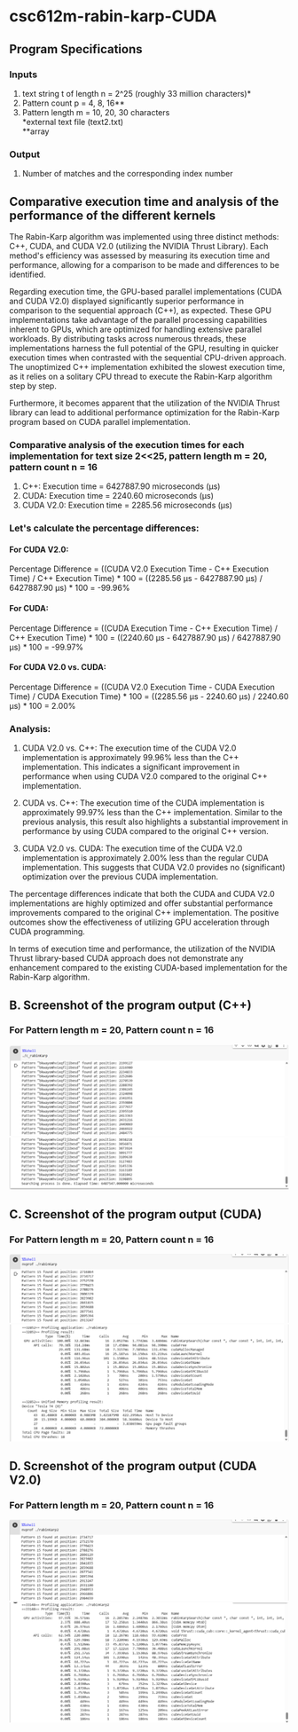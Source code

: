 # csc612m-rabin-karp-CUDA

## Program Specifications
### Inputs
1. text string t of length n = 2^25 (roughly 33 million characters)*
2. Pattern count p = 4, 8, 16**
3. Pattern length m = 10, 20, 30 characters
 <br />  *external text file (text2.txt)
 <br />  **array 

### Output
1. Number of matches and the corresponding index number

## Comparative execution time and analysis of the performance of the different kernels
The Rabin-Karp algorithm was implemented using three distinct methods: C++, CUDA, and CUDA V2.0 (utilizing the NVIDIA Thrust Library). Each method's efficiency was assessed by measuring its execution time and performance, allowing for a comparison to be made and differences to be identified.

Regarding execution time, the GPU-based parallel implementations (CUDA and CUDA V2.0) displayed significantly superior performance in comparison to the sequential approach (C++), as expected. These GPU implementations take advantage of the parallel processing capabilities inherent to GPUs, which are optimized for handling extensive parallel workloads. By distributing tasks across numerous threads, these implementations harness the full potential of the GPU, resulting in quicker execution times when contrasted with the sequential CPU-driven approach. The unoptimized C++ implementation exhibited the slowest execution time, as it relies on a solitary CPU thread to execute the Rabin-Karp algorithm step by step.

Furthermore, it becomes apparent that the utilization of the NVIDIA Thrust library can lead to additional performance optimization for the Rabin-Karp program based on CUDA parallel implementation.

### Comparative analysis of the execution times for each implementation for text size 2<<25, pattern length m = 20, pattern count n = 16
1. C++: Execution time = 6427887.90 microseconds (μs)
2. CUDA: Execution time = 2240.60 microseconds (μs)
3. CUDA V2.0: Execution time = 2285.56 microseconds (μs)

### Let's calculate the percentage differences:

#### For CUDA V2.0: <br />
Percentage Difference = ((CUDA V2.0 Execution Time - C++ Execution Time) / C++ Execution Time) * 100 = ((2285.56 μs - 6427887.90 μs) / 6427887.90 μs) * 100 = -99.96%

#### For CUDA: <br />
Percentage Difference = ((CUDA Execution Time - C++ Execution Time) / C++ Execution Time) * 100 = ((2240.60 μs - 6427887.90 μs) / 6427887.90 μs) * 100 = -99.97%

#### For CUDA V2.0 vs. CUDA: <br />
Percentage Difference = ((CUDA V2.0 Execution Time - CUDA Execution Time) / CUDA Execution Time) * 100 = ((2285.56 μs - 2240.60 μs) / 2240.60 μs) * 100 = 2.00%



### Analysis:

1. CUDA V2.0 vs. C++:
   The execution time of the CUDA V2.0 implementation is approximately 99.96% less than the C++ implementation. This indicates a significant improvement in performance when using CUDA V2.0 compared to the original C++ implementation.

2. CUDA vs. C++:
   The execution time of the CUDA implementation is approximately 99.97% less than the C++ implementation. Similar to the previous analysis, this result also highlights a substantial improvement in performance by using CUDA compared to the original C++ version.

3. CUDA V2.0 vs. CUDA:
   The execution time of the CUDA V2.0 implementation is approximately 2.00% less than the regular CUDA implementation. This suggests that CUDA V2.0 provides no (significant) optimization over the previous CUDA implementation.

The percentage differences indicate that both the CUDA and CUDA V2.0 implementations are highly optimized and offer substantial performance improvements compared to the original C++ implementation. The positive outcomes show the effectiveness of utilizing GPU acceleration through CUDA programming.

In terms of execution time and performance, the utilization of the NVIDIA Thrust library-based CUDA approach does not demonstrate any enhancement compared to the existing CUDA-based implementation for the Rabin-Karp algorithm.

## B. Screenshot of the program output (C++)
### For Pattern length m = 20, Pattern count n = 16
![Colab C++ Screenshot](https://github.com/jmsarmiento11/csc612m-rabin-karp-CUDA/blob/9a320f26bb5392efb5dc6030faf35f995c524359/RK%20C1.png)
![Colab C++ Screenshot](https://github.com/jmsarmiento11/csc612m-rabin-karp-CUDA/blob/9a320f26bb5392efb5dc6030faf35f995c524359/RK%20C1b.png)


## C. Screenshot of the program output (CUDA)
### For Pattern length m = 20, Pattern count n = 16
![Colab CUDA Screenshot](https://github.com/jmsarmiento11/csc612m-rabin-karp-CUDA/blob/9a320f26bb5392efb5dc6030faf35f995c524359/RK%20CUDA1a.png)
![Colab CUDA Screenshot](https://github.com/jmsarmiento11/csc612m-rabin-karp-CUDA/blob/9a320f26bb5392efb5dc6030faf35f995c524359/RK%20CUDA1b.png)


## D. Screenshot of the program output (CUDA V2.0)
### For Pattern length m = 20, Pattern count n = 16
![Colab CUDA V2.0 Screenshot](https://github.com/jmsarmiento11/csc612m-rabin-karp-CUDA/blob/9a320f26bb5392efb5dc6030faf35f995c524359/RK%20CUDA2%201a.png)
![Colab CUDA V2.0 Screenshot](https://github.com/jmsarmiento11/csc612m-rabin-karp-CUDA/blob/9a320f26bb5392efb5dc6030faf35f995c524359/RK%20CUDA2%201b.png)
